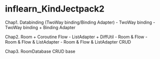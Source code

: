 # inflearn_KindJectpack2

Chap1. Databinding (TwoWay binding/Binding Adapter)
       - TwoWay binding 
       - TwoWay binding + Binding Adapter
       
Chap2. Room + Coroutine Flow
       - ListAdapter + DiffUtil
       - Room & Flow
       - Room & Flow & ListAdapter
       - Room & Flow & ListAdapter CRUD

Chap3. RoomDatabase CRUD base
       
